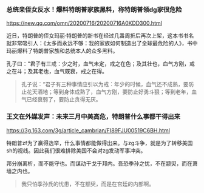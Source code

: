### 总统亲侄女反水！爆料特朗普家族黑料，称特朗普领dg家很危险
https://new.qq.com/omn/20200716/20200716A0KDD300.html

近日，特朗普的侄女玛丽·特朗普的新书在经过几番周折后再次上架，这本书书名就非常吸引人：《太多而永远不够：我的家族如何制造出了全球最危险的人》，书中玛丽爆料了特朗普家族和总统本人的众多黑料。

孔子曰：“君子有三戒：少之时，血气未定，戒之在色；及其壮也，血气方刚，戒之在斗；及其老也，血气既衰，戒之在得。
>孔子说：“君子有三种事情应引以为戒：年少的时候，血气还不成熟，要防止花天酒地；等到身体成熟了，血气方刚，要防止好勇斗狠；等到老年，血气已经衰弱了，要防止贪得无厌。

### 王文在外媒发声：未来三月中美高危，特朗普什么事都干得出来
https://3g.163.com/3g/article_cambrian/FI89FJU00519C6BH.html

特朗普zf为了赢得选举，什么事情都能做得出来。与zg斗争，就是为了转移美国sh的视线。因此我们很难排除美国不会对zg发动军事冲突。

邦分崩离析，而不能守也。而谋动干戈于邦内。吾恐季孙之忧，不在颛臾，而在萧墙之内也。
>我只怕季孙氏的忧患，不在颛臾，而是在宫廷的内部啊。
